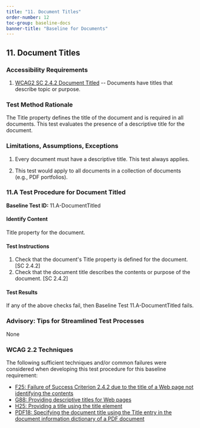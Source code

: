 ```yaml
---
title: "11. Document Titles"
order-number: 12
toc-group: baseline-docs
banner-title: "Baseline for Documents"
---
```


## 11. Document Titles

### Accessibility Requirements

1.  [WCAG2 SC 2.4.2 Document Titled](https://www.w3.org/WAI/WCAG22/Understanding/page-titled) -- Documents have titles that describe topic or purpose.

### Test Method Rationale

The Title property defines the title of the document and is required in all documents. This test evaluates the presence of a descriptive title for the document.

### Limitations, Assumptions, Exceptions

1. Every document must have a descriptive title. This test always applies.

2. This test would apply to all documents in a collection of documents (e.g., PDF portfolios).

### 11.A Test Procedure for Document Titled

**Baseline Test ID:** 11.A-DocumentTitled

#### Identify Content

<p id="d11aIC">Title property for the document.</p>

#### Test Instructions

<ol id="d11aTI">
    <li id="d11aTI-1">Check that the document's Title property is defined for the document. [SC 2.4.2]</li>
    <li id="d11aTI-2">Check that the document title describes the contents or purpose of the document. [SC 2.4.2]</li>
</ol>

#### Test Results

<p id="d11aTR">If any of the above checks fail, then Baseline Test 11.A-DocumentTitled fails.</p>

### Advisory: Tips for Streamlined Test Processes

None

### WCAG 2.2 Techniques

The following sufficient techniques and/or common failures were considered when developing this test procedure for this baseline requirement:

-   [F25: Failure of Success Criterion 2.4.2 due to the title of a Web page not identifying the contents](https://www.w3.org/WAI/WCAG22/Techniques/failures/F25)
-   [G88: Providing descriptive titles for Web pages](https://www.w3.org/TR/WCAG20-TECHS/G88.html)
-   [H25: Providing a title using the title element](https://www.w3.org/WAI/WCAG22/Techniques/html/H25)
-   [PDF18: Specifying the document title using the Title entry in the document information dictionary of a PDF document](https://www.w3.org/WAI/WCAG22/Techniques/pdf/PDF18)
